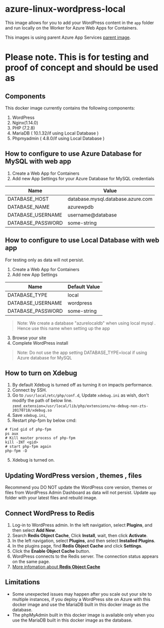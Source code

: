 # azure-linux-wordpress-local

This image allows for you to add your WordPress content in the `app` folder and run locally on the Worker for Azure Web Apps for Containers.

This images is using parent Azure App Services [parent image](https://hub.docker.com/r/appsvcorg/wordpress-alpine-php/).

# Please note. This is for testing and proof of concept and should be used as 

## Components
This docker image currently contains the following components:

1. WordPress
2. Nginx(1.14.0)
3. PHP (7.2.8)
4. MariaDB ( 10.1.32/if using Local Database )
5. Phpmyadmin ( 4.8.0/if using Local Database )

## How to configure to use Azure Database for MySQL with web app 
1. Create a Web App for Containers
2. Add new App Settings for your Azure Database for MySQL credentials

Name | Value
---- | -------------
DATABASE_HOST | database.mysql.database.azure.com
DATABASE_NAME | azurewpdb
DATABASE_USERNAME | username@database
DATABASE_PASSWORD | some-string

## How to configure to use Local Database with web app 
For testing only as data will not persist.
1. Create a Web App for Containers 
2. Add new App Settings 

Name | Default Value
---- | -------------
DATABASE_TYPE | local
DATABASE_USERNAME | wordpress
DATABASE_PASSWORD | some-string

>Note: We create a database "azurelocaldb" when using local mysql . Hence use this name when setting up the app

3. Browse your site 
4. Complete WordPress install

>Note: Do not use the app setting DATABASE_TYPE=local if using Azure database for MySQL

## How to turn on Xdebug
1. By default Xdebug is turned off as turning it on impacts performance.
2. Connect by SSH.
3. Go to ```/usr/local/etc/php/conf.d```,  Update ```xdebug.ini``` as wish, don't modify the path of below line.
```zend_extension=/usr/local/lib/php/extensions/no-debug-non-zts-20170718/xdebug.so```
4. Save ```xdebug.ini```, 
5. Restart php-fpm by below cmd: 
```
# find gid of php-fpm
ps aux
# Kill master process of php-fpm
kill -INT <gid>
# start php-fpm again
php-fpm -D
```
5. Xdebug is turned on.

## Updating WordPress version , themes , files
Recommend you DO NOT update the WordPress core version, themes or files from WordPress Admin Dashboard as data will not persist.
Update `app` folder with your latest files and rebuild image.

## Connect WordPress to Redis
1. Log-in to WordPress admin. In the left navigation, select **Plugins**, and then select **Add New**.
2. Search **Redis Object Cache**, Click **Install**, wait, then click **Activate**.
3. In the left navigation, select **Plugins**, and then select **Installed Plugins**.
4. In the plugins page, find **Redis Object Cache** and click **Settings**.
5. Click the **Enable Object Cache** button.
6. WordPress connects to the Redis server. The connection status appears on the same page.
7. [More infomation about **Redis Object Cache**](https://wordpress.org/plugins/redis-cache)

## Limitations
- Some unexpected issues may happen after you scale out your site to multiple instances, if you deploy a WordPress site on Azure with this docker image and use the MariaDB built in this docker image as the database.
- The phpMyAdmin built in this docker image is available only when you use the MariaDB built in this docker image as the database.
